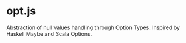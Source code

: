 opt.js
======

Abstraction of null values handling through Option Types. Inspired by Haskell Maybe and Scala Options. 
